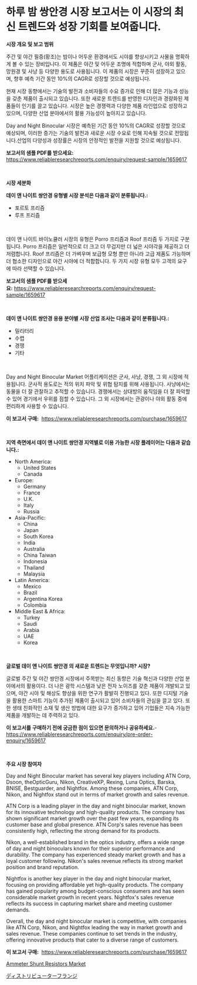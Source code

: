 <p><h1>하루 밤 쌍안경 시장 보고서는 이 시장의 최신 트렌드와 성장 기회를 보여줍니다.</h1></p><p><strong>시장 개요 및 보고 범위</strong></p>
<p><p>주간 및 야간 필증(황조)는 밤이나 어두운 환경에서도 시야를 향상시키고 사물을 명확하게 볼 수 있는 장비입니다. 이 제품은 야간 및 어두운 조명에 적합하며 군사, 야외 활동, 망원경 및 사냥 등 다양한 용도로 사용됩니다. 이 제품의 시장은 꾸준히 성장하고 있으며, 향후 예측 기간 동안 10%의 CAGR로 성장할 것으로 예상됩니다.</p><p>현재 시장 동향에서는 기술의 발전과 소비자들의 수요 증가로 인해 더 많은 기능과 성능을 갖춘 제품이 출시되고 있습니다. 또한 새로운 트렌드를 반영한 디자인과 경량화된 제품들이 인기를 끌고 있습니다. 시장은 높은 경쟁력과 다양한 제품 라인업으로 성장하고 있으며, 다양한 산업 분야에서의 활용 가능성이 높아지고 있습니다.</p><p>Day and Night Binocular 시장은 예측된 기간 동안 10%의 CAGR로 성장할 것으로 예상되며, 이러한 증가는 기술의 발전과 새로운 시장 수요로 인해 지속될 것으로 전망됩니다.산업의 다양성과 성장률은 시장의 안정적인 발전을 지원할 것으로 예상됩니다.</p></p>
<p><strong>보고서의 샘플 PDF를 받으세요:</strong> <a href="https://www.reliableresearchreports.com/enquiry/request-sample/1659617">https://www.reliableresearchreports.com/enquiry/request-sample/1659617</a></p>
<p>&nbsp;</p>
<p><strong>시장 세분화</strong></p>
<p><strong>데이 앤 나이트 쌍안경 유형별 시장 분석은 다음과 같이 분류됩니다.:</strong></p>
<p><ul><li>포르토 프리즘</li><li>루프 프리즘</li></ul></p>
<p>&nbsp;</p>
<p><p>데이 앤 나이트 바이노큘러 시장의 유형은 Porro 프리즘과 Roof 프리즘 두 가지로 구분됩니다. Porro 프리즘은 일반적으로 더 크고 더 무겁지만 더 넓은 시야각을 제공하고 더 저렴합니다. Roof 프리즘은 더 가벼우며 보급형 모형 뿐만 아니라 고급 제품도 가능하며 더 협소한 디자인으로 야간 시야에 더 적합합니다. 두 가지 시장 유형 모두 고객의 요구에 따라 선택할 수 있습니다.</p></p>
<p><strong>보고서의 샘플 PDF를 받으세요:</strong>&nbsp;<a href="https://www.reliableresearchreports.com/enquiry/request-sample/1659617">https://www.reliableresearchreports.com/enquiry/request-sample/1659617</a></p>
<p>&nbsp;</p>
<p><strong> 데이 앤 나이트 쌍안경 응용 분야별 시장 산업 조사는 다음과 같이 분류됩니다.:</strong></p>
<p><ul><li>밀리터리</li><li>수렵</li><li>경쟁</li><li>기타</li></ul></p>
<p>&nbsp;</p>
<p><p>Day and Night Binocular Market 어플리케이션은 군사, 사냥, 경쟁, 그 외 시장에 적용됩니다. 군사적 용도로는 적의 위치 파악 및 위협 탐지를 위해 사용됩니다. 사냥에서는 동물을 더 잘 관찰하고 추적할 수 있습니다. 경쟁에서는 상대방의 움직임을 더 잘 파악할 수 있어 경기에서 우위를 점할 수 있습니다. 그 외 시장에서는 관광이나 야외 활동 중에 편리하게 사용할 수 있습니다.</p></p>
<p><strong>이 보고서 구매:</strong>&nbsp; <a href="https://www.reliableresearchreports.com/purchase/1659617">https://www.reliableresearchreports.com/purchase/1659617</a></p>
<p>&nbsp;</p>
<p><strong>지역 측면에서 데이 앤 나이트 쌍안경 지역별로 이용 가능한 시장 플레이어는 다음과 같습니다.:</strong></p>
<p><ul>
    <li>
        North America:
        <ul>
            <li>United States</li>
            <li>Canada</li>
        </ul>
    </li>
    <li>
        Europe:
        <ul>
            <li>Germany</li>
            <li>France</li>
            <li>U.K.</li>
            <li>Italy</li>
            <li>Russia</li>
        </ul>
    </li>
    <li>
        Asia-Pacific:
        <ul>
            <li>China</li>
            <li>Japan</li>
            <li>South Korea</li>
            <li>India</li>
            <li>Australia</li>
            <li>China Taiwan</li>
            <li>Indonesia</li>
            <li>Thailand</li>
            <li>Malaysia</li>
        </ul>
    </li>
    <li>
        Latin America:
        <ul>
            <li>Mexico</li>
            <li>Brazil</li>
            <li>Argentina Korea</li>
            <li>Colombia</li>
        </ul>
    </li>
    <li>
        Middle East & Africa:
        <ul>
            <li>Turkey</li>
            <li>Saudi</li>
            <li>Arabia</li>
            <li>UAE</li>
            <li>Korea</li>
        </ul>
    </li>
    </ul></p>
<p>&nbsp;</p>
<p><strong>글로벌 데이 앤 나이트 쌍안경 의 새로운 트렌드는 무엇입니까? 시장?</strong></p>
<p><p>글로벌 주간 및 야간 쌍안경 시장에서 주목받는 최신 동향은 기술 혁신과 다양한 산업 분야에서의 활용이다. 더 나은 광학 시스템과 낮은 전자 노이즈를 갖춘 제품이 개발되고 있으며, 야간 시야 및 해상도 향상을 위한 연구가 활발히 진행되고 있다. 또한 디지털 기술을 활용한 스마트 기능이 추가된 제품이 출시되고 있어 소비자들의 관심을 끌고 있다. 또한 생태 친화적인 소재 및 생산 방법에 대한 요구가 증가하고 있어 기업들은 지속 가능한 제품을 개발하는 데 주력하고 있다.</p></p>
<p><strong>이 보고서를 구매하기 전에 궁금한 점이 있으면 문의하거나 공유하세요.</strong>- <a href="https://www.reliableresearchreports.com/enquiry/pre-order-enquiry/1659617">https://www.reliableresearchreports.com/enquiry/pre-order-enquiry/1659617</a></p>
<p>&nbsp;</p>
<p><strong>주요 시장 참여자</strong></p>
<p><p>Day and Night Binocular market has several key players including ATN Corp, Dsoon, theOpticGuru, Nikon, CreativeXP, Rexing, Luna Optics, Barska, BNISE, Bestguarder, and Nightfox. Among these companies, ATN Corp, Nikon, and Nightfox stand out in terms of market growth and sales revenue.</p><p>ATN Corp is a leading player in the day and night binocular market, known for its innovative technology and high-quality products. The company has shown significant market growth over the past few years, expanding its customer base and global presence. ATN Corp's sales revenue has been consistently high, reflecting the strong demand for its products.</p><p>Nikon, a well-established brand in the optics industry, offers a wide range of day and night binoculars known for their superior performance and durability. The company has experienced steady market growth and has a loyal customer following. Nikon's sales revenue reflects its strong market position and brand reputation.</p><p>Nightfox is another key player in the day and night binocular market, focusing on providing affordable yet high-quality products. The company has gained popularity among budget-conscious consumers and has seen considerable market growth in recent years. Nightfox's sales revenue reflects its success in capturing market share and meeting customer demands.</p><p>Overall, the day and night binocular market is competitive, with companies like ATN Corp, Nikon, and Nightfox leading the way in market growth and sales revenue. These companies continue to set trends in the industry, offering innovative products that cater to a diverse range of customers.</p></p>
<p><strong>이 보고서 구매:</strong>&nbsp;&nbsp;<a href="https://www.reliableresearchreports.com/purchase/1659617">https://www.reliableresearchreports.com/purchase/1659617</a></p>
<p><p><a href="https://github.com/GroverBarry/Market-Research-Report-List-4/blob/main/ammeter-shunt-resistors-market.md">Ammeter Shunt Resistors Market</a></p><p><a href="https://github.com/ppmazlotr77499/Market-Research-Report-List-1/blob/main/597169113778.md">ディストリビューターフランジ</a></p></p>

